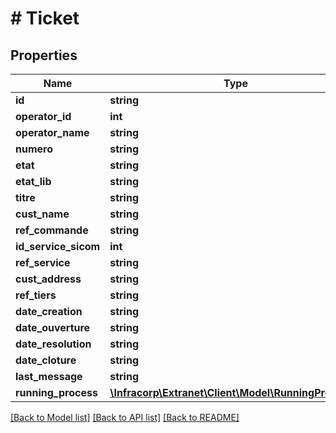 # # Ticket

## Properties

Name | Type | Description | Notes
------------ | ------------- | ------------- | -------------
**id** | **string** |  | [optional]
**operator_id** | **int** |  | [optional]
**operator_name** | **string** |  | [optional]
**numero** | **string** |  | [optional]
**etat** | **string** |  | [optional]
**etat_lib** | **string** |  | [optional]
**titre** | **string** |  | [optional]
**cust_name** | **string** |  | [optional]
**ref_commande** | **string** |  | [optional]
**id_service_sicom** | **int** |  | [optional]
**ref_service** | **string** |  | [optional]
**cust_address** | **string** |  | [optional]
**ref_tiers** | **string** |  | [optional]
**date_creation** | **string** |  | [optional]
**date_ouverture** | **string** |  | [optional]
**date_resolution** | **string** |  | [optional]
**date_cloture** | **string** |  | [optional]
**last_message** | **string** |  | [optional]
**running_process** | [**\Infracorp\Extranet\Client\Model\RunningProcess[]**](RunningProcess.md) |  | [optional]

[[Back to Model list]](../../README.md#models) [[Back to API list]](../../README.md#endpoints) [[Back to README]](../../README.md)
